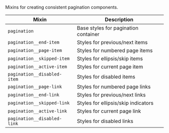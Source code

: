 Mixins for creating consistent pagination components.

| Mixin | Description
| - | -
| `pagination` | Base styles for pagination container
| `pagination__end-item` | Styles for previous/next items
| `pagination__page-item` | Styles for numbered page items
| `pagination__skipped-item` | Styles for ellipsis/skip items
| `pagination__active-item` | Styles for current page item
| `pagination__disabled-item` | Styles for disabled items
| `pagination__page-link` | Styles for numbered page links
| `pagination__end-link` | Styles for previous/next links
| `pagination__skipped-link` | Styles for ellipsis/skip indicators
| `pagination__active-link` | Styles for current page link
| `pagination__disabled-link` | Styles for disabled links
